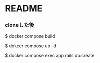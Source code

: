 # README

### cloneした後

$ docker compose build

$ dokcer compose up -d

$ docker compose exec app rails db:create
